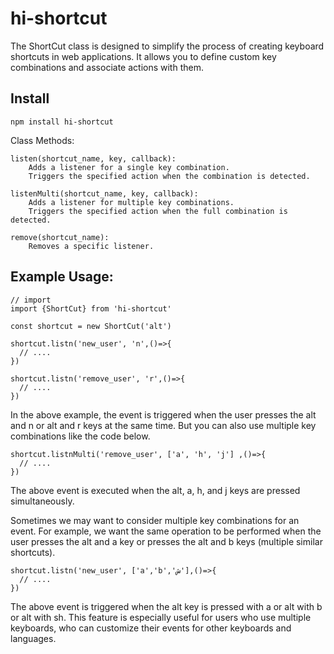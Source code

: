 # hi-shortcut

The ShortCut class is designed to simplify the process of creating keyboard shortcuts in web applications. It allows you to define custom key combinations and associate actions with them.

## Install 

```
npm install hi-shortcut
```

Class Methods:
    
    listen(shortcut_name, key, callback):
        Adds a listener for a single key combination.
        Triggers the specified action when the combination is detected.

    listenMulti(shortcut_name, key, callback):
        Adds a listener for multiple key combinations.
        Triggers the specified action when the full combination is detected.

    remove(shortcut_name):
        Removes a specific listener.

## Example Usage:

```JS
// import
import {ShortCut} from 'hi-shortcut'

const shortcut = new ShortCut('alt')

shortcut.listn('new_user', 'n',()=>{
  // ....
})

shortcut.listn('remove_user', 'r',()=>{
  // ....
})
```

In the above example, the event is triggered when the user presses the alt and n or alt and r keys at the same time.
But you can also use multiple key combinations like the code below.

```JS
shortcut.listnMulti('remove_user', ['a', 'h', 'j'] ,()=>{
  // ....
})
```
The above event is executed when the alt, a, h, and j keys are pressed simultaneously.

Sometimes we may want to consider multiple key combinations for an event. For example, we want the same operation to be performed when the user presses the alt and a key or presses the alt and b keys (multiple similar shortcuts).

```JS
shortcut.listn('new_user', ['a','b','ش'],()=>{
  // ....
})
```
The above event is triggered when the alt key is pressed with a or alt with b or alt with sh.
This feature is especially useful for users who use multiple keyboards, who can customize their events for other keyboards and languages.
